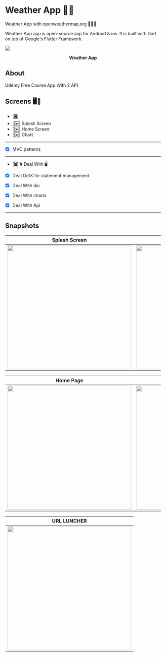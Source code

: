#  Weather App ✍🏻
Weather App with openweathermap.org 👨🏻‍💻

Weather App app is open-source  app for Android & ios. It is built with Dart on top of Google's Flutter Framework.
<p><img src="snapshot/hole.jpg" /></p>
<p align="center"><b>Weather App</b></p>

## About

Udemy Free Course App With 2 API

## Screens 🖥👻
- [🖥] 
- [🆗] Splash Screen
- [🆗] Home Screen
- [🆗] Chart

--------------------------------
- [x] MVC patterns
-------------------------------
- [🖥] # Deal With 🖥
- [x] Deal GetX for statement management
- [x] Deal With dio
- [x] Deal With charts
- [x] Deal With Api


------------------------------


## Snapshots


| Splash Screen | Welcome Screen|
|------|-------|
|<img src="snapshot/splash.jpg" width="400">|<img src="snapshot/wecome.jpg" width="400">|

| Home Page | Detail  Page|
|------|-------|
|<img src="snapshot/home.jpg" width="400">|<img src="snapshot/detail.jpg" width="400">|


| URL LUNCHER
|------
|<img src="snapshot/url.jpg" width="400">






